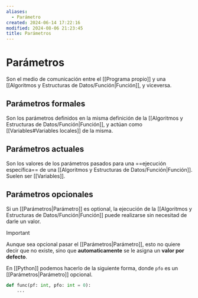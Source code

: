 ```yaml
---
aliases:
  - Parámetro
created: 2024-06-14 17:22:16
modified: 2024-08-06 21:23:45
title: Parámetros
---
```


# Parámetros

Son el medio de comunicación entre el [[Programa propio]] y una [[Algoritmos y Estructuras de Datos/Función|Función]], y viceversa.

## Parámetros formales

Son los parámetros definidos en la misma definición de la [[Algoritmos y Estructuras de Datos/Función|Función]], y actúan como [[Variables#Variables locales]] de la misma.

## Parámetros actuales

Son los valores de los parámetros pasados para una ==ejecución específica== de una [[Algoritmos y Estructuras de Datos/Función|Función]]. Suelen ser [[Variables]].

## Parámetros opcionales

Si un [[Parámetros|Parámetro]] es optional, la ejecución de la [[Algoritmos y Estructuras de Datos/Función|Función]] puede realizarse sin necesitad de darle un valor.

> [!important]
> Aunque sea opcional pasar el [[Parámetros|Parámetro]], esto no quiere decir que no existe, sino que **automaticamente** se le asigna un **valor por defecto**.

En [[Python]] podemos hacerlo de la siguiente forma, donde `pfo` es un [[Parámetros|Parámetro]] opcional.

```python
def func(pf: int, pfo: int = 0):
    ...
```
